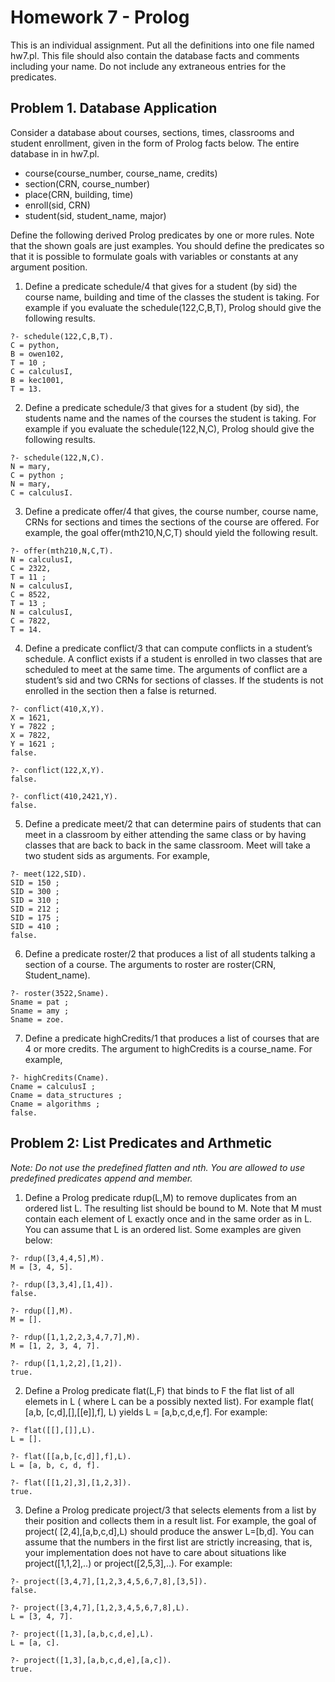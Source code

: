 # Homework 7 - Prolog
This is an individual assignment. Put all the definitions into one file named hw7.pl. This file should also contain the database facts and comments including your name. Do not include any extraneous entries for the predicates.

## Problem 1. Database Application
Consider a database about courses, sections, times, classrooms and student enrollment, given in the form of Prolog facts below. The entire database in in hw7.pl.
- course(course_number, course_name, credits)
- section(CRN, course_number)
- place(CRN, building, time)
- enroll(sid, CRN)
- student(sid, student_name, major)

Define the following derived Prolog predicates by one or more rules. Note that the shown goals are just examples. You should define the predicates so that it is possible to formulate goals with variables or constants at any argument position.

1. Define a predicate schedule/4 that gives for a student (by sid) the course name, building and time of the classes the student is taking. For example if you evaluate the schedule(122,C,B,T), Prolog should give the following results.
```
?- schedule(122,C,B,T).
C = python,
B = owen102,
T = 10 ;
C = calculusI,
B = kec1001,
T = 13.
```
2. Define a predicate schedule/3 that gives for a student (by sid), the students name and the names of the courses the student is taking. For example if you evaluate the schedule(122,N,C), Prolog should give the following results.
```
?- schedule(122,N,C).
N = mary,
C = python ;
N = mary,
C = calculusI.
```
3. Define a predicate offer/4 that gives, the course number, course name, CRNs for sections and times the sections of the course are offered. For example, the goal offer(mth210,N,C,T) should yield the following result.
```
?- offer(mth210,N,C,T).
N = calculusI,
C = 2322,
T = 11 ;
N = calculusI,
C = 8522,
T = 13 ;
N = calculusI,
C = 7822,
T = 14.
```
4. Define a predicate conflict/3 that can compute conflicts in a student’s schedule. A conflict exists if a student is enrolled in two classes that are scheduled to meet at the same time. The arguments of conflict are a student’s sid and two CRNs for sections of classes. If the students is not enrolled in the section then a false is returned.
```
?- conflict(410,X,Y).
X = 1621,
Y = 7822 ;
X = 7822,
Y = 1621 ;
false.

?- conflict(122,X,Y).
false.

?- conflict(410,2421,Y).
false.
```
5. Define a predicate meet/2 that can determine pairs of students that can meet in a classroom by either attending the same class or by having classes that are back to back in the same classroom. Meet will take a two student sids as arguments. For example,
```
?- meet(122,SID).
SID = 150 ;
SID = 300 ;
SID = 310 ;
SID = 212 ;
SID = 175 ;
SID = 410 ;
false.
```
6. Define a predicate roster/2 that produces a list of all students talking a section of a course. The arguments to roster are roster(CRN, Student_name).
```
?- roster(3522,Sname).
Sname = pat ;
Sname = amy ;
Sname = zoe.
```
7. Define a predicate highCredits/1 that produces a list of courses that are 4 or more credits. The argument to highCredits is a course_name. For example,
```
?- highCredits(Cname).
Cname = calculusI ;
Cname = data_structures ;
Cname = algorithms ;
false.
```

## Problem 2: List Predicates and Arthmetic
*Note: Do not use the predefined flatten and nth. You are allowed to use predefined predicates append
and member.*

1. Define a Prolog predicate rdup(L,M) to remove duplicates from an ordered list L. The resulting list should be bound to M. Note that M must contain each element of L exactly once and in the same order as in L. You can assume that L is an ordered list. Some examples are given below:
```
?- rdup([3,4,4,5],M).
M = [3, 4, 5].

?- rdup([3,3,4],[1,4]).
false.

?- rdup([],M).
M = [].

?- rdup([1,1,2,2,3,4,7,7],M).
M = [1, 2, 3, 4, 7].

?- rdup([1,1,2,2],[1,2]).
true.
```
2. Define a Prolog predicate flat(L,F) that binds to F the flat list of all elemets in L ( where L can be a possibly nexted list). For example flat( [a,b, [c,d],[],[[e]],f], L) yields L = [a,b,c,d,e,f]. For example:
```
?- flat([[],[]],L).
L = [].

?- flat([[a,b,[c,d]],f],L).
L = [a, b, c, d, f].

?- flat([[1,2],3],[1,2,3]).
true.
```
3. Define a Prolog predicate project/3 that selects elements from a list by their position and collects them in a result list. For example, the goal of project( [2,4],[a,b,c,d],L) should produce the answer L=[b,d]. You can assume that the numbers in the first list are strictly increasing, that is, your implementation does not have to care about situations like project([1,1,2],..) or project([2,5,3],..). For example:
```
?- project([3,4,7],[1,2,3,4,5,6,7,8],[3,5]).
false.

?- project([3,4,7],[1,2,3,4,5,6,7,8],L).
L = [3, 4, 7].

?- project([1,3],[a,b,c,d,e],L).
L = [a, c].

?- project([1,3],[a,b,c,d,e],[a,c]).
true.
```
